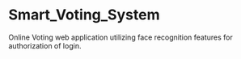 # Smart_Voting_System
Online Voting web application utilizing face recognition features for authorization of login.

